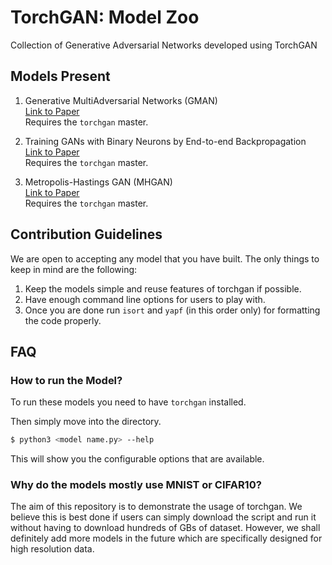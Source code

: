 # TorchGAN: Model Zoo

Collection of Generative Adversarial Networks developed using TorchGAN

## Models Present

1. Generative MultiAdversarial Networks (GMAN)\
   [Link to Paper](https://arxiv.org/pdf/1611.01673.pdf)\
   Requires the `torchgan` master.

2. Training GANs with Binary Neurons by End-to-end Backpropagation\
   [Link to Paper](https://arxiv.org/pdf/1810.04714.pdf)\
   Requires the `torchgan` master.

3. Metropolis-Hastings GAN (MHGAN)\
   [Link to Paper](https://arxiv.org/pdf/1811.11357.pdf)\
   Requires the `torchgan` master.

## Contribution Guidelines

We are open to accepting any model that you have built. The only things
to keep in mind are the following:

1. Keep the models simple and reuse features of torchgan if possible.
2. Have enough command line options for users to play with.
3. Once you are done run `isort` and `yapf` (in this order only) for
   formatting the code properly.

## FAQ

### How to run the Model?

To run these models you need to have `torchgan` installed.

Then simply move into the directory.

```bash
$ python3 <model name.py> --help
```

This will show you the configurable options that are available.

### Why do the models mostly use MNIST or CIFAR10?

The aim of this repository is to demonstrate the usage of torchgan. We believe
this is best done if users can simply download the script and run it without
having to download hundreds of GBs of dataset. However, we shall definitely
add more models in the future which are specifically designed for high resolution
data.

